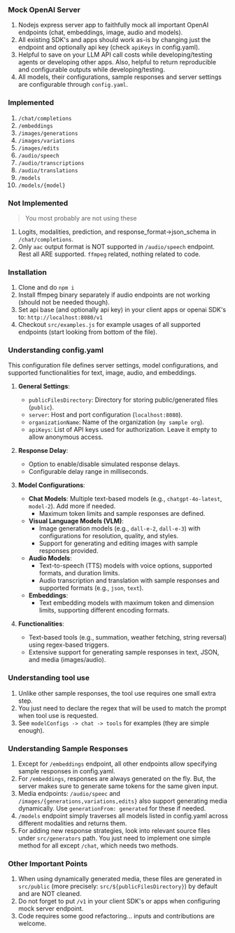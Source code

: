 ### Mock OpenAI Server 
1. Nodejs express server app to faithfully mock all important OpenAI endpoints (chat, embeddings, image, audio and models).
2. All existing SDK's and apps should work as-is by changing just the endpoint and optionally api key (check `apiKeys` in config.yaml).
3. Helpful to save on your LLM API call costs while developing/testing agents or developing other apps. Also, helpful to return reproducible and configurable outputs while developing/testing.  
4. All models, their configurations, sample responses and server settings are configurable through `config.yaml`.

### Implemented
1. `/chat/completions`
2. `/embeddings`
3. `/images/generations`
4. `/images/variations`
5. `/images/edits`
6. `/audio/speech`
7. `/audio/transcriptions`
8. `/audio/translations`
9. `/models`
10. `/models/{model}`

### Not Implemented
> You most probably are not using these
1. Logits, modalities, prediction, and response_format->json_schema in `/chat/completions`.
2. Only `aac` output format is NOT supported in `/audio/speech` endpoint. Rest all ARE supported. `ffmpeg` related, nothing related to code.

### Installation
1. Clone and do `npm i`
2. Install ffmpeg binary separately if audio endpoints are not working (should not be needed though).
3. Set api base (and optionally api key) in your client apps or openai SDK's to: `http://localhost:8080/v1`
4. Checkout `src/examples.js` for example usages of all supported endpoints (start looking from bottom of the file).

### Understanding config.yaml
This configuration file defines server settings, model configurations, and supported functionalities for text, image, audio, and embeddings.
1. **General Settings**:
    - `publicFilesDirectory`: Directory for storing public/generated files (`public`).
    - `server`: Host and port configuration (`localhost:8080`).
    - `organizationName`: Name of the organization (`my sample org`).
    - `apiKeys`: List of API keys used for authorization. Leave it empty to allow anonymous access.

2. **Response Delay**:
    - Option to enable/disable simulated response delays.
    - Configurable delay range in milliseconds.

3. **Model Configurations**:
    - **Chat Models**: Multiple text-based models (e.g., `chatgpt-4o-latest`, `model-2`). Add more if needed.
        - Maximum token limits and sample responses are defined.
    - **Visual Language Models (VLM)**:
        - Image generation models (e.g., `dall-e-2`, `dall-e-3`) with configurations for resolution, quality, and styles.
        - Support for generating and editing images with sample responses provided.
    - **Audio Models**:
        - Text-to-speech (TTS) models with voice options, supported formats, and duration limits.
        - Audio transcription and translation with sample responses and supported formats (e.g., `json`, `text`).
    - **Embeddings**:
        - Text embedding models with maximum token and dimension limits, supporting different encoding formats.

4. **Functionalities**:
    - Text-based tools (e.g., summation, weather fetching, string reversal) using regex-based triggers.
    - Extensive support for generating sample responses in text, JSON, and media (images/audio).

### Understanding tool use
1. Unlike other sample responses, the tool use requires one small extra step.
2. You just need to declare the regex that will be used to match the prompt when tool use is requested.
3. See `modelConfigs -> chat -> tools` for examples (they are simple enough).

### Understanding Sample Responses
1. Except for `/embeddings` endpoint, all other endpoints allow specifying sample responses in config.yaml.
2. For `/embeddings`, responses are always generated on the fly. But, the server makes sure to generate same tokens for the same given input.
3. Media endpoints: `/audio/speec` and `/images/{generations,variations,edits}` also support generating media dynamically. Use `generationFrom: generated` for these if needed.
4. `/models` endpoint simply traverses all models listed in config.yaml across different modalities and returns them.
5. For adding new response strategies, look into relevant source files under `src/generators` path. You just need to implement one simple method for all except `/chat`, which needs two methods.

### Other Important Points
1. When using dynamically generated media, these files are generated in `src/public` (more precisely: `src/${publicFilesDirectory}`) by default and are NOT cleaned.
2. Do not forget to put `/v1` in your client SDK's or apps when configuring mock server endpoint.
3. Code requires some good refactoring... inputs and contributions are welcome.
